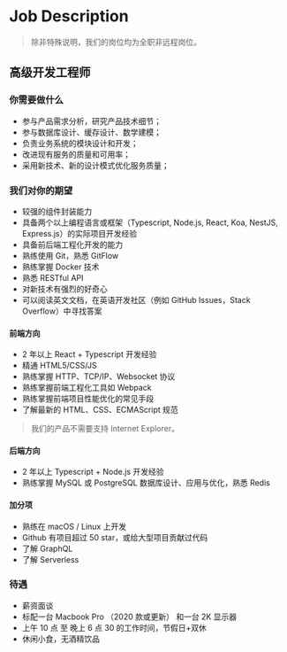 # Job Description

> 除非特殊说明，我们的岗位均为全职非远程岗位。

## 高级开发工程师

### 你需要做什么

- 参与产品需求分析，研究产品技术细节；
- 参与数据库设计、缓存设计、数学建模；
- 负责业务系统的模块设计和开发；
- 改进现有服务的质量和可用率；
- 采用新技术、新的设计模式优化服务质量；

### 我们对你的期望

- 较强的组件封装能力
- 具备两个以上编程语言或框架（Typescript, Node.js, React, Koa, NestJS, Express.js）的实际项目开发经验
- 具备前后端工程化开发的能力
- 熟练使用 Git，熟悉 GitFlow
- 熟练掌握 Docker 技术
- 熟悉 RESTful API
- 对新技术有强烈的好奇心
- 可以阅读英文文档，在英语开发社区（例如 GitHub Issues，Stack Overflow）中寻找答案

#### 前端方向

- 2 年以上 React + Typescript 开发经验
- 精通 HTML5/CSS/JS
- 熟练掌握 HTTP、TCP/IP、Websocket 协议
- 熟练掌握前端工程化工具如 Webpack
- 熟练掌握前端项目性能优化的常见手段
- 了解最新的 HTML、CSS、ECMAScript 规范

> 我们的产品不需要支持 Internet Explorer。

#### 后端方向

- 2 年以上 Typescript + Node.js 开发经验
- 熟练掌握 MySQL 或 PostgreSQL 数据库设计、应用与优化，熟悉 Redis

#### 加分项

- 熟练在 macOS / Linux 上开发
- Github 有项目超过 50 star，或给大型项目贡献过代码
- 了解 GraphQL
- 了解 Serverless

### 待遇

- 薪资面谈
- 标配一台 Macbook Pro （2020 款或更新） 和一台 2K 显示器
- 上午 10 点 至 晚上 6 点 30 的工作时间，节假日+双休
- 休闲小食，无酒精饮品
